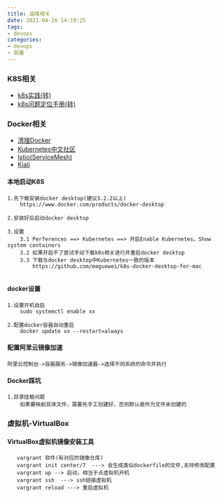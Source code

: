 ```yaml
---
title: 运维相关
date: 2021-04-16 14:19:25
tags:
- devops
categories:
- devops
- 部署
---
```

### K8S相关
- [k8s实践(转)](https://k8s.imroc.io/troubleshooting/)
- [k8s问题定位手册(转)](https://www.processon.com/view/link/5e4662ade4b0d86ec4018e50#map)

### Docker相关
- [清理Docker](https://dockerwebdev.com/tutorials/clean-up-docker/)
- [Kubernetes中文社区](https://www.kubernetes.org.cn/kubernetes-pod)
- [Istio(ServiceMesh)](https://istio.io/latest/zh/docs/setup/getting-started/)
- [Kiali](https://kiali.io/documentation/latest/runtimes-monitoring/#_quarkus)

#### 本地启动K8S
```textmate
1.先下载安装docker desktop(建议3.2.2以上)
    https://www.docker.com/products/docker-desktop

2.安装好后启动docker desktop

3.设置
    3.1 Perferences ==> Kubernetes ==> 开启Enable Kubernetes，Show system containers
    3.2 如果开启不了尝试手动下载k8s相关进行并重启docker desktop
    3.3 下载与docker desktop中Kubernetes一致的版本
        https://github.com/maguowei/k8s-docker-desktop-for-mac
        
```

#### docker设置
```textmate
1.设置开机自启
    sudo systemctl enable xx

2.配置docker容器自动重启
    docker update xx --restart=always
```

#### 配置阿里云镜像加速
```textmate
阿里云控制台->容器服务->镜像加速器->选择不同系统的命令并执行
```

#### Docker踩坑
```textmate
1.目录挂载问题
    如果要映射具体文件，需要先手工创建好，否则默认是作为文件夹创建的
```

### 虚拟机-VirtualBox
#### VirtualBox虚拟机镜像安装工具
```textmate
   vargrant 软件(有对应的镜像仓库)
   vargrant init center/7  ---> 会生成类似dockerfile的文件,支持修改配置
   vargrant up --> 启动，相当于点虚拟机开机
   vargrant ssh  ---> ssh链接虚拟机
   vargrant reload ---> 重启虚拟机
```
